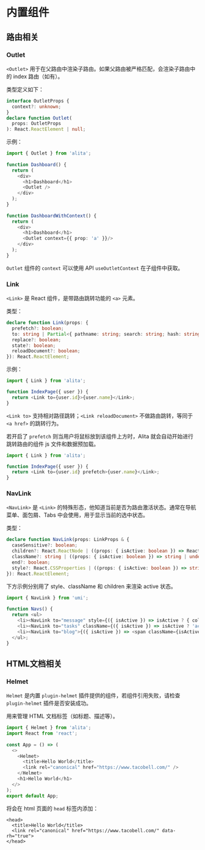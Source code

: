 # 内置组件

## 路由相关

### Outlet

`<Outlet>` 用于在父路由中渲染子路由。如果父路由被严格匹配，会渲染子路由中的 index 路由（如有）。

类型定义如下：

```ts
interface OutletProps {
  context?: unknown;
}
declare function Outlet(
  props: OutletProps
): React.ReactElement | null;
```

示例：

```ts
import { Outlet } from 'alita';
 
function Dashboard() {
  return (
    <div>
      <h1>Dashboard</h1>
      <Outlet />
    </div>
  );
}
 
function DashboardWithContext() {
  return (
    <div>
      <h1>Dashboard</h1>
      <Outlet context={{ prop: 'a' }}/>
    </div>
  );
}
```
`Outlet` 组件的 `context` 可以使用 API `useOutletContext` 在子组件中获取。

### Link

`<Link>` 是 React 组件，是带路由跳转功能的 `<a>` 元素。

类型：

```ts
declare function Link(props: {
  prefetch?: boolean;
  to: string | Partial<{ pathname: string; search: string; hash: string }>;
  replace?: boolean;
  state?: boolean;
  reloadDocument?: boolean;
}): React.ReactElement;
```

示例：

```ts
import { Link } from 'alita';

function IndexPage({ user }) {
  return <Link to={user.id}>{user.name}</Link>;
}
```

`<Link to>` 支持相对路径跳转；`<Link reloadDocument>` 不做路由跳转，等同于 `<a href>` 的跳转行为。

若开启了 `prefetch` 则当用户将鼠标放到该组件上方时，Alita 就会自动开始进行跳转路由的组件 js 文件和数据预加载。

```ts
import { Link } from 'alita';

function IndexPage({ user }) {
  return <Link to={user.id} prefetch>{user.name}</Link>;
}
```

### NavLink

`<NavLink>` 是 `<Link>` 的特殊形态，他知道当前是否为路由激活状态。通常在导航菜单、面包屑、Tabs 中会使用，用于显示当前的选中状态。

类型：

```ts
declare function NavLink(props: LinkProps & {
  caseSensitive?: boolean;
  children?: React.ReactNode | ((props: { isActive: boolean }) => React.ReactNode);
  className?: string | ((props: { isActive: boolean }) => string | undefined);
  end?: boolean;
  style?: React.CSSProperties | ((props: { isActive: boolean }) => string | React.CSSProperties);
}): React.ReactElement;
```

下方示例分别用了 style、className 和 children 来渲染 active 状态。

```ts
import { NavLink } from 'umi';
 
function Navs() {
  return <ul>
    <li><NavLink to="message" style={({ isActive }) => isActive ? { color: 'red' } : undefined}>Messages</NavLink></li>
    <li><NavLink to="tasks" className={({ isActive }) => isActive ? 'active' : undefined}>Tasks</NavLink></li>
    <li><NavLink to="blog">{({ isActive }) => <span className={isActive ? 'active' : undefined}>Blog</span>}</NavLink></li>
  </ul>;
}
```

## HTML文档相关

### Helmet

`Helmet` 是内置 `plugin-helmet` 插件提供的组件，若组件引用失败，请检查 `plugin-helmet` 插件是否安装成功。

用来管理 HTML 文档标签（如标题、描述等）。

```ts
import { Helmet } from 'alita';
import React from 'react';
 
const App = () => (
  <>
    <Helmet>
      <title>Hello World</title>
      <link rel="canonical" href="https://www.tacobell.com/" />
    </Helmet>
    <h1>Hello World</h1>
  </>
);
export default App;
```

将会在 html 页面的 `head` 标签内添加：

```
<head>
  <title>Hello World</title>
  <link rel="canonical" href="https://www.tacobell.com/" data-rh="true">
</head>
```
